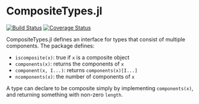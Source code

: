 # CompositeTypes.jl

[![Build Status](https://github.com/JuliaApproximation/CompositeTypes.jl/workflows/CI/badge.svg)](https://github.com/JuliaApproximation/CompositeTypes.jl/actions)
[![Coverage Status](https://codecov.io/gh/JuliaApproximation/CompositeTypes.jl/branch/master/graph/badge.svg)](https://codecov.io/gh/JuliaApproximation/CompositeTypes.jl)


CompositeTypes.jl defines an interface for types that consist of multiple components. The package defines:
- `iscomposite(x)`: true if `x` is a composite object
- `components(x)`: returns the components of `x`
- `component(x, I...)`: returns `components(x)[I...]`
- `ncomponents(x)`: the number of components of `x`

A type can declare to be composite simply by implementing `components(x)`, and
returning something with non-zero `length`.
